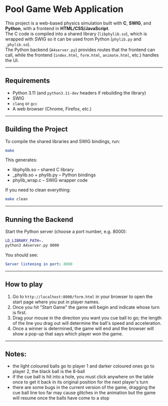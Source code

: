 # Pool Game Web Application

This project is a web-based physics simulation built with **C**, **SWIG**, and **Python**, with a frontend in **HTML/CSS/JavaScript**.  
The C code is compiled into a shared library (`libphylib.so`), which is wrapped with SWIG so it can be used from Python (`phylib.py` and `_phylib.so`).  
The Python backend (`A4server.py`) provides routes that the frontend can call, while the frontend (`index.html`, `form.html`, `animate.html`, etc.) handles the UI.

---

## Requirements
- Python 3.11 (and `python3.11-dev` headers if rebuilding the library)
- SWIG
- `clang` or `gcc`
- A web browser (Chrome, Firefox, etc.)

---

## Building the Project
To compile the shared libraries and SWIG bindings, run:

```bash
make
```
This generates:

- libphylib.so – shared C library
- _phylib.so + phylib.py – Python bindings
- phylib_wrap.c – SWIG wrapper code

If you need to clean everything:
```bash
make clean
```

---

## Running the Backend
Start the Python server (choose a port number, e.g. 8000):
```bash
LD_LIBRARY_PATH=.
python3 A4server.py 8000
```
You should see:
```yaml
Server listening in port: 8000
```

---

## How to play
1. Go to `http://localhost:8000/form.html` in your browser to open the start page where you put in player names.
2. Once you hit "Start Game" the game will begin and indicate whose turn is first.
3. Drag your mouse in the direction you want you cue ball to go; the length of the line you drag out will determine the ball's speed and acceleration.
4. Once a winner is determined, the game will end and the browser will show a pop-up that says which player won the game.

---

## Notes:

- the light coloured balls go to player 1 and darker coloured ones go to player 2, the black ball is the 8-ball
- if the cue ball is hit into a hole, you must click anywhere on the table once to get it back in its original position for the next player's turn
- there are some bugs in the current version of the game, dragging the cue ball line too far may cause glitches in the animation but the game will resume once the balls have come to a stop

